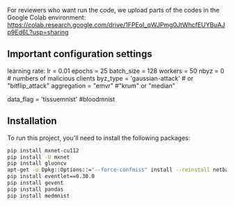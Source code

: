 For reviewers who want run the code, we upload parts of the codes in the Google Colab environment:
https://colab.research.google.com/drive/1FPEoI_qWJPmg0JtWhcfEUYBuAJp9Ed6L?usp=sharing
## Important configuration settings
learning rate: lr = 0.01
epochs = 25
batch_size = 128
workers = 50
nbyz = 0 # numbers of malicious clients 
byz_type = 'gaussian-attack' # or "bitflip_attack"
aggregation = "emvr" #"krum" or "median"

data_flag = 'tissuemnist' #bloodmnist

## Installation
To run this project, you'll need to install the following packages:

```bash
pip install mxnet-cu112
pip install -U mxnet
pip install gluoncv
apt-get -o Dpkg::Options::="--force-confmiss" install --reinstall netbase
pip install eventlet==0.30.0
pip install gevent
pip install pandas
pip install medmnist
```
